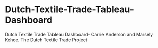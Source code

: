 # Dutch-Textile-Trade-Tableau-Dashboard
Dutch Textile Trade Tableau Dashboard- Carrie Anderson and Marsely Kehoe. The Dutch Textile Trade Project
